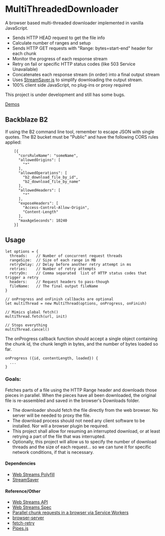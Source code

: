 # MultiThreadedDownloader

A browser based multi-threaded downloader implemented in vanilla JavaScript.

-   Sends HTTP HEAD request to get the file info
-   Calculate number of ranges and setup
-   Sends HTTP GET requests with "Range: bytes=start-end" header for each chunk
-   Monitor the progress of each response stream
-   Retry on fail or specific HTTP status codes (like 503 Service Unavailable)
-   Concatenates each response stream (in order) into a final output stream
-   Uses [StreamSaver.js](https://github.com/jimmywarting/StreamSaver.js) to simplify downloading the output stream.
-   100% client side JavaScript, no plug-ins or proxy required

This project is under development and still has some bugs.

[Demos](https://backblaze-b2-samples.github.io/multithreaded-downloader-js/)

## Backblaze B2

If using the B2 command line tool, remember to escape JSON with single quotes.
The B2 bucket must be "Public" and have the following CORS rules applied:
```
    [{
      "corsRuleName": "someName",
      "allowedOrigins": [
        "*"
      ],
      "allowedOperations": [
        "b2_download_file_by_id",
        "b2_download_file_by_name"
      ],
      "allowedHeaders": [
        "*"
      ],
      "exposeHeaders": [
        "Access-Control-Allow-Origin",
        "Content-Length"
      ],
      "maxAgeSeconds": 10240
    }]
```

## Usage
```
let options = {
  threads:    // Number of concurrent request threads
  rangeSize:  // Size of each range in MB
  retryDelay: // Delay before another retry attempt in ms
  retries:    // Number of retry attempts
  retryOn:    // Comma separated  list of HTTP status codes that trigger a retry
  headers:    // Request headers to pass-though
  fileName:   // The final output fileName
}

// onProgress and onFinish callbacks are optional
let multiThread = new MultiThread(options, onProgress, onFinish)

// Mimics global fetch()
multiThread.fetch(url, init)

// Stops everything
multiThread.cancel()
```

The onProgress callback function should accept a single object containing the chunk id, the chunk length in bytes, and the number of bytes loaded so far.
```
onProgress ({id, contentLength, loaded}) {
  ...
}
```

### Goals:

Fetches parts of a file using the HTTP Range header and downloads those pieces in parallel. When the pieces have all been downloaded, the original file is re-assembled and saved in the browser's Downloads folder.

-   The downloader should fetch the file directly from the web browser. No server will be needed to proxy the file.
-   The download process should not need any client software to be installed. Nor will a browser plugin be required.
-   This project shall allow for resuming an interrupted download, or at least retrying a part of the file that was interrupted.
-   Optionally, this project will allow us to specify the number of download threads and the size of each request... so we can tune it for specific network conditions, if that is necessary.

#### Dependencies
-   [Web Streams Polyfill](https://github.com/creatorrr/web-streams-polyfill)
-   [StreamSaver](https://github.com/jimmywarting/StreamSaver.js)

#### Reference/Other
-   [Web Streams API](https://developer.mozilla.org/en-US/docs/Web/API/Streams_API)
-   [Web Streams Spec](https://streams.spec.whatwg.org/)
-   [Parallel chunk requests in a browser via Service Workers](https://blog.ghaiklor.com/parallel-chunk-requests-in-a-browser-via-service-workers-7be10be2b75f)
-   [browser-server](https://github.com/mafintosh/browser-server)
-   [fetch-retry](https://github.com/jonbern/fetch-retry)
-   [Pipes.js](http://pipes.js.org/)
